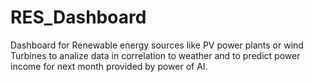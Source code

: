 # RES_Dashboard
Dashboard for Renewable energy sources like PV power plants or wind Turbines to analize data in correlation to weather and to predict power income for next month provided by power of AI.
